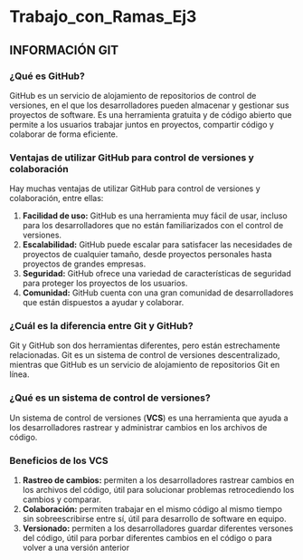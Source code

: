# Trabajo_con_Ramas_Ej3
## INFORMACIÓN GIT
### ¿Qué es GitHub?
GitHub es un servicio de alojamiento de repositorios de control de versiones, en el que los desarrolladores pueden almacenar y gestionar sus proyectos de software. Es una herramienta gratuita y de código abierto que permite a los usuarios trabajar juntos en proyectos, compartir código y colaborar de forma eficiente.
### Ventajas de utilizar GitHub para control de versiones y colaboración
Hay muchas ventajas de utilizar GitHub para control de versiones y colaboración, entre ellas:
1. **Facilidad de uso:** GitHub es una herramienta muy fácil de usar, incluso para los desarrolladores que no están familiarizados con el control de versiones.
2. **Escalabilidad:** GitHub puede escalar para satisfacer las necesidades de proyectos de cualquier tamaño, desde proyectos personales hasta proyectos de grandes empresas.
3. **Seguridad:** GitHub ofrece una variedad de características de seguridad para proteger los proyectos de los usuarios.
4. **Comunidad:** GitHub cuenta con una gran comunidad de desarrolladores que están dispuestos a ayudar y colaborar.
### ¿Cuál es la diferencia entre Git y GitHub?
Git y GitHub son dos herramientas diferentes, pero están estrechamente relacionadas. Git es un sistema de control de versiones descentralizado, mientras que GitHub es un servicio de alojamiento de repositorios Git en línea.
### ¿Qué es un sistema de control de versiones?
Un sistema de control de versiones (**VCS**) es una herramienta que ayuda a los desarrolladores rastrear y administrar cambios en los archivos de código. 
### Beneficios de los VCS
1. **Rastreo de cambios:** permiten a los desarrolladores rastrear cambios en los archivos del código, útil para solucionar problemas retrocediendo los cambios y comparar.
2. **Colaboración:** permiten trabajar en el mismo código al mismo tiempo sin sobreescribirse entre sí, útil para desarrollo de software en equipo.
3. **Versionado:** permiten a los desarrolladores guardar diferentes versones del código, útil para porbar diferentes cambios en el código o para volver a una versión anterior
